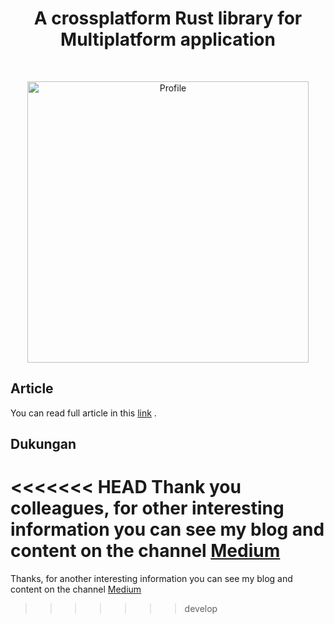 <h1 align="center">A crossplatform Rust library for Multiplatform application</h1> <br>
<p align="center">
    <a href="https://medium.com/@fdimarh">
        <img alt="Profile" title="Profile" src="https://miro.medium.com/v2/resize:fit:1400/format:webp/1*5iARrXsntJL-NoaGBhkbJw.png" width="450">
    </a>
</p>

## Article

You can read full article in this [link](https://fdimarh.medium.com/creating-rust-module-for-multiplatform-application-b16725296d56) .

## Dukungan

<<<<<<< HEAD
Thank you colleagues, for other interesting information you can see my blog and content on the channel [Medium](https://medium.com/@fdimarh)
=======
Thanks, for another interesting information you can see my blog and content on the channel [Medium](https://medium.com/@fdimarh)
>>>>>>> develop

